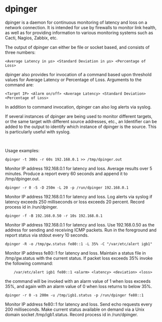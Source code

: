 # dpinger

dpinger is a daemon for continuous monitoring of latency and loss on a network connection. It is
intended for use by firewalls to monitor link health, as well as for providing information to
various monitoring systems such as Cacti, Nagios, Zabbix, etc. 

The output of dpinger can either be file or socket based, and consists of three numbers:
  
    <Average Latency in μs> <Standard Deviation in μs> <Percentage of Loss>
    
dpinger also provides for invocation of a command based upon threshold values
for Average Latency or Percentage of Loss. Arguments to the command are:

    <Target IP> <Alarm on/off> <Average Latency> <Standard Deviation> <Percentage of Loss>

In addition to command invocation, dpinger can also log alerts via syslog. 

If several instances of dpinger are being used to monitor different targets, or the same target
with different source addresses, etc., an Identifier can be added to the output to identify
which instance of dpinger is the source. This is particularly useful with syslog.

<br>

Usage examples:

    dpinger -t 300s -r 60s 192.168.0.1 >> /tmp/dpinger.out

Monitor IP address 192.168.0.1 for latency and loss. Average results over 5 minutes.
Produce a report every 60 seconds and append it to /tmp/dpinger.out.

    dpinger -r 0 -S -D 250m -L 20 -p /run/dpinger 192.168.0.1

  Monitor IP address 192.168.0.1 for latency and loss. Log alerts via syslog if latency
  exceeds 250 milliseconds or loss exceeds 20 percent. Record process id in /run/dpinger.

    dpinger -f -B 192.168.0.50 -r 10s 192.168.0.1

  Monitor IP address 192.168.0.1 for latency and loss. Use 192.168.0.50 as the address
  for sending and receiving ICMP packets. Run in the foreground and report status via
  stdout every 10 seconds.

    dpinger -R -o /tmp/gw.status fe80::1 -L 35% -C "/var/etc/alert igb1"

  Monitor IP address fe80::1 for latency and loss. Maintain a status file in
  /tmp/gw.status with the current status. If packet loss exceeds 35% invoke the following
  command:
  
        /var/etc/alert igb1 fe80::1 <alarm> <latency> <deviation> <loss>
  
  the command will be invoked with an alarm value of 1 when loss exceeds 35%, and again
  with an alarm value of 0 when loss returns to below 35%.
  
    dpinger -r 0 -s 200m -u /tmp/igb1.status -p /run/dpinger fe80::1

  Monitor IP address fe80::1 for latency and loss. Send echo requests every 200 milliseconds.
  Make current status available on demand via a Unix domain socket /tmp/igb1.status. Record
  process id in /run/dpinger.
